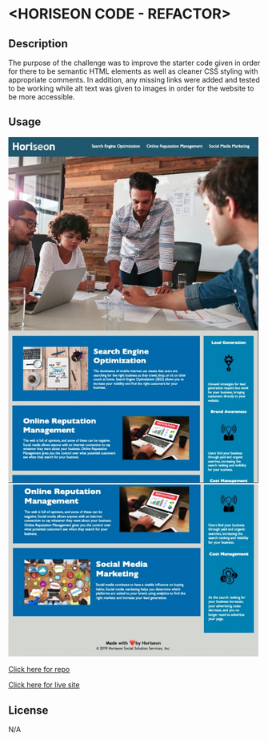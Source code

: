 # <HORISEON CODE - REFACTOR>

## Description

The purpose of the challenge was to improve the starter code given in order for there to be semantic HTML elements as well as cleaner CSS styling with appropriate comments. In addition, any missing links were added and tested to be working while alt text was given to images in order for the website to be more accessible.

## Usage

<img src="https://github.com/myrojoylee/horiseon-code-refactor/blob/main/assets/images/screenshot.jpg" width = "500" />
<img src="https://github.com/myrojoylee/horiseon-code-refactor/blob/main/assets/images/screenshot_2.jpg" width = "500" />

[Click here for repo](https://github.com/myrojoylee/horiseon-code-refactor)

[Click here for live site](https://myrojoylee.github.io/horiseon-code-refactor/)

## License

N/A
